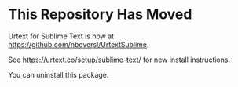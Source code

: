 # This Repository Has Moved

Urtext for Sublime Text is now at https://github.com/nbeversl/UrtextSublime.

See https://urtext.co/setup/sublime-text/ for new install instructions.

You can uninstall this package. 
